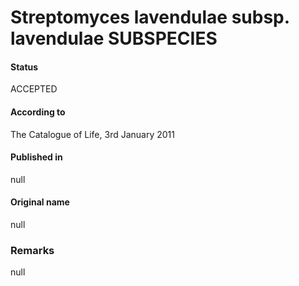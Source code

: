 # Streptomyces lavendulae subsp. lavendulae SUBSPECIES

#### Status
ACCEPTED

#### According to
The Catalogue of Life, 3rd January 2011

#### Published in
null

#### Original name
null

### Remarks
null